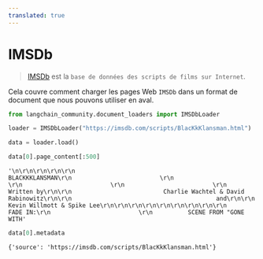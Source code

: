 ```yaml
---
translated: true
---
```


# IMSDb

>[IMSDb](https://imsdb.com/) est la `base de données des scripts de films sur Internet`.

Cela couvre comment charger les pages Web `IMSDb` dans un format de document que nous pouvons utiliser en aval.

```python
from langchain_community.document_loaders import IMSDbLoader
```

```python
loader = IMSDbLoader("https://imsdb.com/scripts/BlacKkKlansman.html")
```

```python
data = loader.load()
```

```python
data[0].page_content[:500]
```

```output
'\n\r\n\r\n\r\n\r\n                                    BLACKKKLANSMAN\r\n                         \r\n                         \r\n                         \r\n                         \r\n                                      Written by\r\n\r\n                          Charlie Wachtel & David Rabinowitz\r\n\r\n                                         and\r\n\r\n                              Kevin Willmott & Spike Lee\r\n\r\n\r\n\r\n\r\n\r\n\r\n\r\n\r\n                         FADE IN:\r\n                         \r\n          SCENE FROM "GONE WITH'
```

```python
data[0].metadata
```

```output
{'source': 'https://imsdb.com/scripts/BlacKkKlansman.html'}
```
